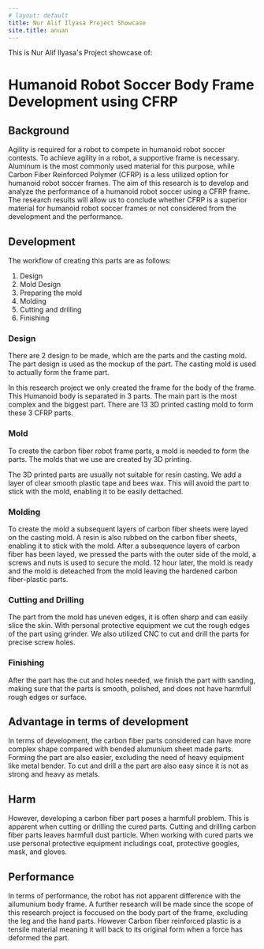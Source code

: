 ```yaml
---
# layout: default
title: Nur Alif Ilyasa Project Showcase
site.title: anuan
---
```


This is Nur Alif Ilyasa's Project showcase of:

# Humanoid Robot Soccer Body Frame Development using CFRP

## Background
Agility is required for a robot to compete in humanoid robot soccer contests. To achieve agility in a robot, a supportive frame is necessary. Aluminum is the most commonly used material for this purpose, while Carbon Fiber Reinforced Polymer (CFRP) is a less utilized option for humanoid robot soccer frames. The aim of this research is to develop and analyze the performance of a humanoid robot soccer using a CFRP frame. The research results will allow us to conclude whether CFRP is a superior material for humanoid robot soccer frames or not considered from the development and the performance.

## Development
The workflow of creating this parts are as follows:
1. Design
2. Mold Design
3. Preparing the mold
4. Molding
5. Cutting and drilling
6. Finishing

### Design
There are 2 design to be made, which are the parts and the casting mold. The part design is used as the mockup of the part. The casting mold is used to actually form the frame part.

In this research project we only created the frame for the body of the frame. This Humanoid body is separated in 3 parts. The main part is the most complex and the biggest part. There are 13 3D printed casting mold to form these 3 CFRP parts.


### Mold
To create the carbon fiber robot frame parts, a mold is needed to form the parts. The molds that we use are created by 3D printing. 

The 3D printed parts are usually not suitable for resin casting. We add a layer of clear smooth plastic tape and bees wax. This will avoid the part to stick with the mold, enabling it to be easily dettached.

### Molding
To create the mold a subsequent layers of carbon fiber sheets were layed on the casting mold. A resin is also rubbed on the carbon fiber sheets, enabling it to stick with the mold. After a subsequence layers of carbon fiber has been layed, we pressed the parts with the outer side of the mold, a screws and nuts is used to secure the mold. 12 hour later, the mold is ready and the mold is deteached from the mold leaving the hardened carbon fiber-plastic parts.

### Cutting and Drilling
The part from the mold has uneven edges, it is often sharp and can easily slice the skin. With personal protective equipment we cut the rough edges of the part using grinder. We also utilized CNC to cut and drill the parts for precise screw holes. 

### Finishing
After the part has the cut and holes needed, we finish the part with sanding, making sure that the parts is smooth, polished, and does not have harmfull rough edges or surface.

## Advantage in terms of development
In terms of development, the carbon fiber parts considered can have more complex shape compared with bended alumunium sheet made parts. Forming the part are also easier, excluding the need of heavy equipment like metal bender. To cut and drill a the part are also easy since it is not as strong and heavy as metals.

## Harm
However, developing a carbon fiber part poses a harmfull problem. This is apparent when cutting or drilling the cured parts. Cutting and drilling carbon fiber parts leaves harmfull dust particle. When working with cured parts we use personal protective equipment includings coat, protective googles, mask, and gloves.

## Performance
In terms of performance, the robot has not apparent difference with the allumunium body frame. A further research will be made since the scope of this research project is foccused on the body part of the frame, excluding the leg and the hand parts. However Carbon fiber reinforced plastic is a tensile material meaning it will back to its original form when a force has deformed the part.
